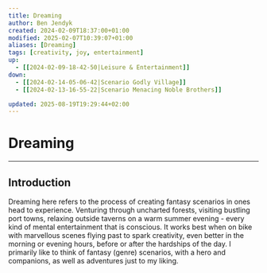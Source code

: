 ```yaml
---
title: Dreaming
author: Ben Jendyk
created: 2024-02-09T18:37:00+01:00
modified: 2025-02-07T10:39:07+01:00
aliases: [Dreaming]
tags: [creativity, joy, entertainment]
up:
  - [[2024-02-09-18-42-50|Leisure & Entertainment]]
down:
  - [[2024-02-14-05-06-42|Scenario Godly Village]]
  - [[2024-02-13-16-55-22|Scenario Menacing Noble Brothers]]

updated: 2025-08-19T19:29:44+02:00
---
```


# Dreaming

---

## Introduction

Dreaming here refers to the process of creating fantasy scenarios in ones head to experience. Venturing through uncharted forests, visiting bustling port towns, relaxing outside taverns on a warm summer evening - every kind of mental entertainment that is conscious. It works best when on bike with marvellous scenes flying past to spark creativity, even better in the morning or evening hours, before or after the hardships of the day. I primarily like to think of fantasy (genre) scenarios, with a hero and companions, as well as adventures just to my liking.
